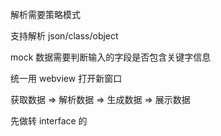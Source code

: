 解析需要策略模式

支持解析 json/class/object

mock 数据需要判断输入的字段是否包含关键字信息

统一用 webview 打开新窗口

获取数据 => 解析数据 => 生成数据 => 展示数据

先做转 interface 的
